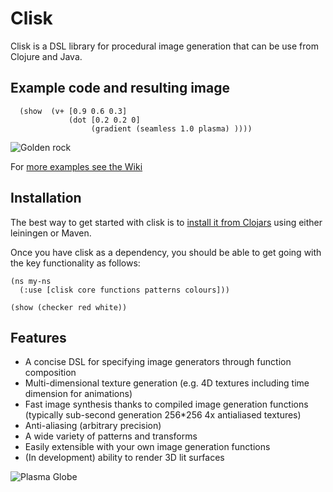 # Clisk


Clisk is a DSL library for procedural image generation that can be use from Clojure and Java.

## Example code and resulting image

      (show  (v+ [0.9 0.6 0.3] 
                 (dot [0.2 0.2 0] 
                      (gradient (seamless 1.0 plasma) ))))

![Golden rock](https://raw.github.com/wiki/mikera/clisk/images/GoldRock.png)

For [more examples see the Wiki](https://github.com/mikera/clisk/wiki)

## Installation

The best way to get started with clisk is to [install it from Clojars](https://clojars.org/net.mikera/clisk) using either leiningen or Maven.

Once you have clisk as a dependency, you should be able to get going with the key functionality as follows:

    (ns my-ns
      (:use [clisk core functions patterns colours]))
     
    (show (checker red white))

## Features

* A concise DSL for specifying image generators through function composition
* Multi-dimensional texture generation (e.g. 4D textures including time dimension for animations) 
* Fast image synthesis thanks to compiled image generation functions (typically sub-second generation 256*256 4x antialiased textures)
* Anti-aliasing (arbitrary precision)
* A wide variety of patterns and transforms
* Easily extensible with your own image generation functions
* (In development) ability to render 3D lit surfaces

![Plasma Globe](https://raw.github.com/wiki/mikera/clisk/images/PlasmaGlobe.png)
